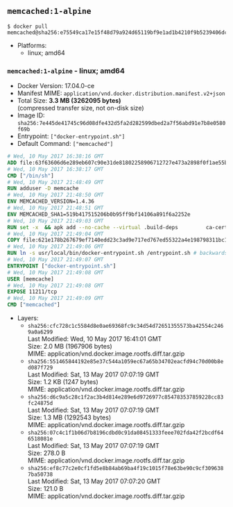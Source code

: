 ## `memcached:1-alpine`

```console
$ docker pull memcached@sha256:e75549ca17e15f48d79a924d65119bf9e1ad1b4210f9b5239406dc52c9e8e707
```

-	Platforms:
	-	linux; amd64

### `memcached:1-alpine` - linux; amd64

-	Docker Version: 17.04.0-ce
-	Manifest MIME: `application/vnd.docker.distribution.manifest.v2+json`
-	Total Size: **3.3 MB (3262095 bytes)**  
	(compressed transfer size, not on-disk size)
-	Image ID: `sha256:7e445de41745c96d08dfe432d5fa2d282599dbed2a7f56abd91e7b8e0580f69b`
-	Entrypoint: `["docker-entrypoint.sh"]`
-	Default Command: `["memcached"]`

```dockerfile
# Wed, 10 May 2017 16:38:16 GMT
ADD file:63f63606d6e289eb607c90e31de81802258906712727e473a2898f0f1ae55bb5 in / 
# Wed, 10 May 2017 16:38:17 GMT
CMD ["/bin/sh"]
# Wed, 10 May 2017 21:48:49 GMT
RUN adduser -D memcache
# Wed, 10 May 2017 21:48:50 GMT
ENV MEMCACHED_VERSION=1.4.36
# Wed, 10 May 2017 21:48:51 GMT
ENV MEMCACHED_SHA1=519b417515206b0b95ff9bf14106a891f6a2252e
# Wed, 10 May 2017 21:49:03 GMT
RUN set -x 	&& apk add --no-cache --virtual .build-deps 		ca-certificates 		coreutils 		cyrus-sasl-dev 		dpkg-dev dpkg 		gcc 		libc-dev 		libevent-dev 		libressl 		linux-headers 		make 		perl 		tar 	&& wget -O memcached.tar.gz "https://memcached.org/files/memcached-$MEMCACHED_VERSION.tar.gz" 	&& echo "$MEMCACHED_SHA1  memcached.tar.gz" | sha1sum -c - 	&& mkdir -p /usr/src/memcached 	&& tar -xzf memcached.tar.gz -C /usr/src/memcached --strip-components=1 	&& rm memcached.tar.gz 	&& cd /usr/src/memcached 	&& ./configure 		--build="$(dpkg-architecture --query DEB_BUILD_GNU_TYPE)" 		--enable-sasl 	&& make -j "$(nproc)" 	&& make install 	&& cd / && rm -rf /usr/src/memcached 	&& runDeps="$( 		scanelf --needed --nobanner --recursive /usr/local 			| awk '{ gsub(/,/, "\nso:", $2); print "so:" $2 }' 			| sort -u 			| xargs -r apk info --installed 			| sort -u 	)" 	&& apk add --virtual .memcached-rundeps $runDeps 	&& apk del .build-deps 	&& memcached -V
# Wed, 10 May 2017 21:49:04 GMT
COPY file:621e178b267679ef7140edd23c3ad9e717ed767ed55322a4e198798311bc1d36 in /usr/local/bin/ 
# Wed, 10 May 2017 21:49:06 GMT
RUN ln -s usr/local/bin/docker-entrypoint.sh /entrypoint.sh # backwards compat
# Wed, 10 May 2017 21:49:07 GMT
ENTRYPOINT ["docker-entrypoint.sh"]
# Wed, 10 May 2017 21:49:08 GMT
USER [memcache]
# Wed, 10 May 2017 21:49:08 GMT
EXPOSE 11211/tcp
# Wed, 10 May 2017 21:49:09 GMT
CMD ["memcached"]
```

-	Layers:
	-	`sha256:cfc728c1c5584d8e0ae69368fc9c34d54d72651355573ba42554c2469a0a6299`  
		Last Modified: Wed, 10 May 2017 16:41:01 GMT  
		Size: 2.0 MB (1967906 bytes)  
		MIME: application/vnd.docker.image.rootfs.diff.tar.gzip
	-	`sha256:551465844192e85e37c544a1059ec67a65b34702eacfd94c70d00b8ed087f729`  
		Last Modified: Sat, 13 May 2017 07:07:19 GMT  
		Size: 1.2 KB (1247 bytes)  
		MIME: application/vnd.docker.image.rootfs.diff.tar.gzip
	-	`sha256:d6c9a5c28c1f2ac3b4d814e289e6d9726977c854783537859228cc83fc24875d`  
		Last Modified: Sat, 13 May 2017 07:07:19 GMT  
		Size: 1.3 MB (1292543 bytes)  
		MIME: application/vnd.docker.image.rootfs.diff.tar.gzip
	-	`sha256:07c4c1f1b06d7b8196cdbd0c91da08451333feee702fda42f2bcdf646518081e`  
		Last Modified: Sat, 13 May 2017 07:07:19 GMT  
		Size: 278.0 B  
		MIME: application/vnd.docker.image.rootfs.diff.tar.gzip
	-	`sha256:ef8c77c2e0cf1fd5e8b84ab69ba4f19c1015f78e63be90c9cf3096387ba50738`  
		Last Modified: Sat, 13 May 2017 07:07:20 GMT  
		Size: 121.0 B  
		MIME: application/vnd.docker.image.rootfs.diff.tar.gzip
